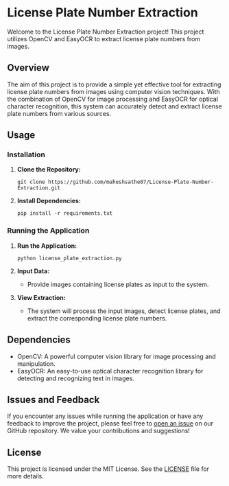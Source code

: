 # License Plate Number Extraction

Welcome to the License Plate Number Extraction project! This project utilizes OpenCV and EasyOCR to extract license plate numbers from images.

## Overview

The aim of this project is to provide a simple yet effective tool for extracting license plate numbers from images using computer vision techniques. With the combination of OpenCV for image processing and EasyOCR for optical character recognition, this system can accurately detect and extract license plate numbers from various sources.

## Usage

### Installation

1. **Clone the Repository:**
   ```
   git clone https://github.com/maheshsathe07/License-Plate-Number-Extraction.git
   ```

2. **Install Dependencies:**
   ```
   pip install -r requirements.txt
   ```

### Running the Application

1. **Run the Application:**
   ```
   python license_plate_extraction.py
   ```

2. **Input Data:**
   - Provide images containing license plates as input to the system.

3. **View Extraction:**
   - The system will process the input images, detect license plates, and extract the corresponding license plate numbers.

## Dependencies

- OpenCV: A powerful computer vision library for image processing and manipulation.
- EasyOCR: An easy-to-use optical character recognition library for detecting and recognizing text in images.

## Issues and Feedback

If you encounter any issues while running the application or have any feedback to improve the project, please feel free to [open an issue](https://github.com/yourusername/License_Plate_Extraction/issues) on our GitHub repository. We value your contributions and suggestions!

## License

This project is licensed under the MIT License. See the [LICENSE](LICENSE) file for more details.
